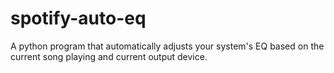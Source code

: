 # spotify-auto-eq
A python program that automatically adjusts your system's EQ based on the current song playing and current output device.
